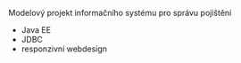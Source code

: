 Modelový projekt informačního systému pro správu pojištění

- Java EE
- JDBC
- responzivní webdesign
